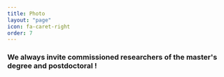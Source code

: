 ```yaml
---
title: Photo
layout: "page"
icon: fa-caret-right
order: 7
---
```


### We always invite commissioned researchers of the master's degree and postdoctoral !

